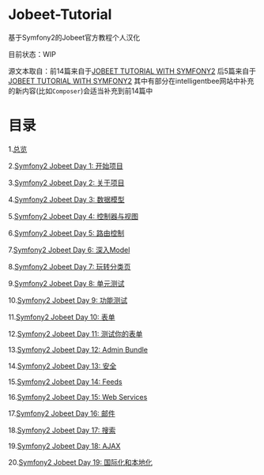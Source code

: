 # Jobeet-Tutorial

基于Symfony2的Jobeet官方教程个人汉化

目前状态：WIP

源文本取自：前14篇来自于[JOBEET TUTORIAL WITH SYMFONY2](http://www.ens.ro/2012/03/21/jobeet-tutorial-with-symfony2)
			后5篇来自于[JOBEET TUTORIAL WITH SYMFONY2](http://intelligentbee.com/blog/category/php-and-symfony)
			其中有部分在intelligentbee网站中补充的新内容(比如`Composer`)会适当补充到前14篇中


# 目录
1.[总览](01_General.md)

2.[Symfony2 Jobeet Day 1: 开始项目](02_Starting_up_the_project.md)

3.[Symfony2 Jobeet Day 2: 关于项目](03_The_Project.md)

4.[Symfony2 Jobeet Day 3: 数据模型](04_The_Data_Model.md)

5.[Symfony2 Jobeet Day 4: 控制器与视图](05_Controller_and_the_View.md)

6.[Symfony2 Jobeet Day 5: 路由控制](06_The_Routing.md)

7.[Symfony2 Jobeet Day 6: 深入Model](07_More_with_the_Model.md)

8.[Symfony2 Jobeet Day 7: 玩转分类页](08_Playing_with_the_Category_Page.md)

9.[Symfony2 Jobeet Day 8: 单元测试](09_The_Unit_Tests.md)

10.[Symfony2 Jobeet Day 9: 功能测试](10_The_Functional_Tests.md)

11.[Symfony2 Jobeet Day 10: 表单](11_The_Forms.md)

12.[Symfony2 Jobeet Day 11: 测试你的表单](12_Testing_your_Forms.md)

13.[Symfony2 Jobeet Day 12: Admin Bundle](13_The_Admin_Bundle.md)

14.[Symfony2 Jobeet Day 13: 安全](14_Security.md)

15.[Symfony2 Jobeet Day 14: Feeds](15_Feeds.md)

16.[Symfony2 Jobeet Day 15: Web Services](15_Web_Services.md)

17.[Symfony2 Jobeet Day 16: 邮件](16_The_Mailer.md)

18.[Symfony2 Jobeet Day 17: 搜索](17_Search.md)

19.[Symfony2 Jobeet Day 18: AJAX](18_AJAX.md)

20.[Symfony2 Jobeet Day 19: 国际化和本地化](19_Internationalization_and_Localization.md)
